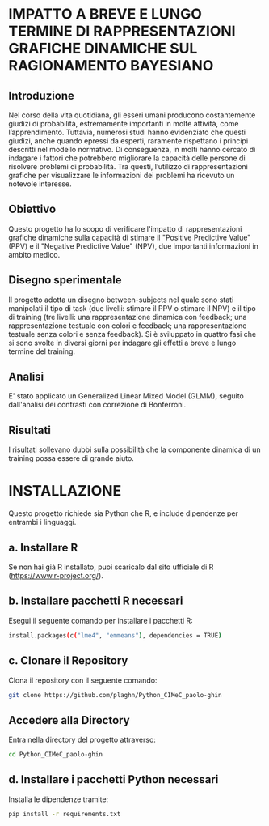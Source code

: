 # IMPATTO A BREVE E LUNGO TERMINE DI RAPPRESENTAZIONI GRAFICHE DINAMICHE SUL RAGIONAMENTO BAYESIANO

## Introduzione
Nel corso della vita quotidiana, gli esseri umani producono costantemente giudizi di probabilità, estremamente importanti in molte attività, come l’apprendimento. Tuttavia, numerosi studi hanno evidenziato che questi giudizi, anche quando epressi da esperti, raramente rispettano i principi descritti nel modello normativo. Di conseguenza, in molti hanno cercato di indagare i fattori che potrebbero migliorare la capacità delle persone di risolvere problemi di probabilità. Tra questi, l’utilizzo di rappresentazioni grafiche per visualizzare le informazioni dei problemi ha ricevuto un notevole interesse.

## Obiettivo
Questo progetto ha lo scopo di verificare l'impatto di rappresentazioni grafiche dinamiche sulla capacità di stimare il "Positive Predictive Value" (PPV) e il "Negative Predictive Value" (NPV), due importanti informazioni in ambito medico.

## Disegno sperimentale
Il progetto adotta un disegno between-subjects nel quale sono stati manipolati il tipo di task (due livelli: stimare il PPV o stimare il NPV) e il tipo di training (tre livelli: una rappresentazione dinamica con feedback; una rappresentazione testuale con colori e feedback; una rappresentazione testuale senza colori e senza feedback). Si è sviluppato in quattro fasi che si sono svolte in diversi giorni per indagare gli effetti a breve e lungo termine del training. 

## Analisi
E' stato applicato un Generalized Linear Mixed Model (GLMM), seguito dall'analisi dei contrasti con correzione di Bonferroni.

## Risultati
I risultati sollevano dubbi sulla possibilità che la componente dinamica di un training possa essere di grande aiuto. 


# INSTALLAZIONE
Questo progetto richiede sia Python che R, e include dipendenze per entrambi i linguaggi.

## a. Installare R
Se non hai già R installato, puoi scaricalo dal sito ufficiale di R (https://www.r-project.org/).

## b. Installare pacchetti R necessari
Esegui il seguente comando per installare i pacchetti R:

```bash
install.packages(c("lme4", "emmeans"), dependencies = TRUE)
```

## c. Clonare il Repository
Clona il repository con il seguente comando:

```bash
git clone https://github.com/plaghn/Python_CIMeC_paolo-ghin
```

## Accedere alla Directory
Entra nella directory del progetto attraverso:

```bash
cd Python_CIMeC_paolo-ghin
```

## d. Installare i pacchetti Python necessari
Installa le dipendenze tramite:

```bash
pip install -r requirements.txt
```

